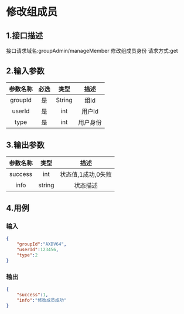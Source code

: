 # 修改组成员

## 1.接口描述

接口请求域名:groupAdmin/manageMember
修改组成员身份
请求方式:get

## 2.输入参数

| 参数名称  | 必选  |  类型  |         描述         |
| :-------: | :---: | :----: | :------------------: |
| groupId | 是 | String | 组id |
| userId | 是 | int | 用户id |
| type | 是 | int | 用户身份 |

## 3.输出参数

|  参数名称  |  类型  |         描述         |
| :-------: | :----: | :------------------: |
| success | int | 状态值,1成功,0失败 |
| info | string | 状态描述 |

## 4.用例

### 输入

```json
{
    "groupId":"AXDV64",
    "userId":123456,
    "type":2
}
```

### 输出

```json
{
    "success":1,
    "info":"修改成员成功"
}
```

